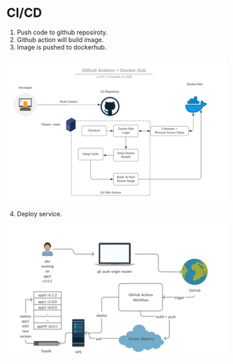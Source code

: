 # CI/CD
1. Push code to github reposiroty.
2. Github action will build image.
3. Image is pushed to dockerhub.
<img src="https://github.com/cly1213/Docker_labs/blob/main/img/cicd1.png"/>

4. Deploy service.
<img src="https://github.com/cly1213/Docker_labs/blob/main/img/cicd2.png"/>

